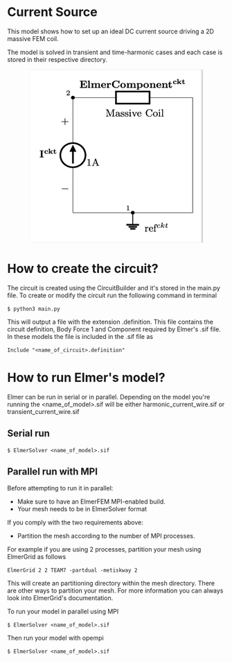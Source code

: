 # Current Source

This model shows how to set up an ideal DC current source driving a 2D massive FEM coil. 

The model is solved in transient and time-harmonic cases and each case is stored in their respective directory. 

<p align="center">
  <img src=current_source_sch.png width="400" height="400">
</p>

# How to create the circuit?
The circuit is created using the CircuitBuilder and it's stored in the main.py file. To create or modify the circuit run the following command in terminal
```
$ python3 main.py

```
This will output a file with the extension .definition. This file contains the circuit definition, Body Force 1 and Component required by Elmer's .sif file. In these models the file is included in the .sif file as 

```
Include "<name_of_circuit>.definition"

```

# How to run Elmer's model?

Elmer can be run in serial or in parallel. Depending on the model you're running the <name_of_model>.sif will be either harmonic_current_wire.sif or transient_current_wire.sif


## Serial run

```
$ ElmerSolver <name_of_model>.sif

```

## Parallel run with MPI
Before attempting to run it in parallel:
* Make sure to have an ElmerFEM MPI-enabled build.
* Your mesh needs to be in ElmerSolver format

If you comply with the two requirements above:
* Partition the mesh according to the number of MPI processes. 

For example if you are using 2 processes, partition your mesh using ElmerGrid as follows

```
ElmerGrid 2 2 TEAM7 -partdual -metiskway 2
```
This will create an partitioning directory within the mesh directory. There are other ways to partition your mesh. For more information you can always look into ElmerGrid's documentation.

To run your model in parallel using MPI


```
$ ElmerSolver <name_of_model>.sif

```

Then run your model with opempi

```
$ ElmerSolver <name_of_model>.sif

```